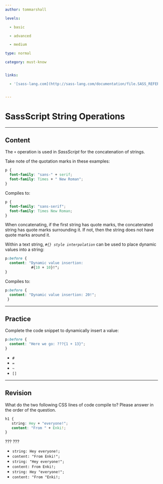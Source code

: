 ```yaml
---
author: tommarshall

levels:

  - basic

  - advanced

  - medium

type: normal

category: must-know


links:

  - '[sass-lang.com](http://sass-lang.com/documentation/file.SASS_REFERENCE.html#string_operations){website}'


---
```


# SassScript String Operations

---
## Content

The `+` operation is used in *SassScript* for the concatenation of strings. 

Take note of the quotation marks in these examples:
```css
p {
  font-family: "sans-" + serif;
  font-family: Times + " New Roman";
}
```
Compiles to:
```css
p {
  font-family: "sans-serif";
  font-family: Times New Roman;
}
```
When concatenating, if the first string has quote marks, the concatenated string has quote marks surrounding it. If not, then the string does not have quote marks around it.

Within a text string, *`#{} style interpolation`* can be used to place dynamic values into a string:
```css
p:before {
  content: "Dynamic value insertion: 
            #{10 + 10}!";
}
```
Compiles to:
```css
p:before {
  content: "Dynamic value insertion: 20!";
 }
```

---
## Practice

Complete the code snippet to dynamically insert a value:

```css
p:before { 
  content: "Here we go: ???{1 + 13}"; 
} 
```


* `#` 
* `=` 
* `~` 
* `[]`

---
## Revision

What do the two following CSS lines of code compile to? Please answer in the order of the question. 
```css
h1 {
   string: Hey + "everyone!";
   content: "From " + Enki!;
}
```
??? ???

* `string: Hey everyone!;`
* `content: "From Enki!";`
* `string: "Hey everyone!";`
* `content: From Enki!;`
* `string: Hey "everyone!";`
* `content: "From "Enki!;`

 
